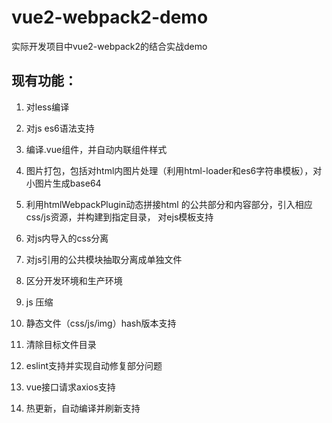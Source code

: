 # vue2-webpack2-demo
实际开发项目中vue2-webpack2的结合实战demo

## 现有功能：

1. 对less编译

2. 对js es6语法支持

3. 编译.vue组件，并自动内联组件样式

4. 图片打包，包括对html内图片处理（利用html-loader和es6字符串模板），对小图片生成base64

5. 利用htmlWebpackPlugin动态拼接html 的公共部分和内容部分，引入相应css/js资源，并构建到指定目录， 对ejs模板支持

6. 对js内导入的css分离

7. 对js引用的公共模块抽取分离成单独文件

8. 区分开发环境和生产环境

9. js 压缩

10. 静态文件（css/js/img）hash版本支持

11. 清除目标文件目录

12. eslint支持并实现自动修复部分问题 

13. vue接口请求axios支持

14. 热更新，自动编译并刷新支持